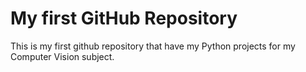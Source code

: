 # My first GitHub Repository

This is my first github repository that have my Python projects for my Computer Vision subject.
